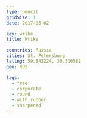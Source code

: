 ```yaml
---
type: pencil
gridSize: 1
date: 2017-06-02

key: wrike
title: Wrike

countries: Russia
cities: St. Petersburg
latlng: 59.842224, 30.316582
geo: RUS

tags:
  - free
  - corporate
  - round
  - with rubber
  - sharpened
---
```

